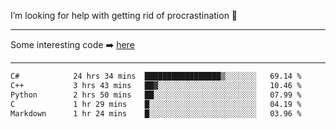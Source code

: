 I’m looking for help with getting rid of procrastination 🤔

-----

Some interesting code :arrow_right: [here](https://github.com/zhen8838/playground)

-----

<!--START_SECTION:waka-->

```txt
C#            24 hrs 34 mins  █████████████████▒░░░░░░░   69.14 %
C++           3 hrs 43 mins   ██▓░░░░░░░░░░░░░░░░░░░░░░   10.46 %
Python        2 hrs 50 mins   ██░░░░░░░░░░░░░░░░░░░░░░░   07.99 %
C             1 hr 29 mins    █░░░░░░░░░░░░░░░░░░░░░░░░   04.19 %
Markdown      1 hr 24 mins    █░░░░░░░░░░░░░░░░░░░░░░░░   03.96 %
```

<!--END_SECTION:waka-->

<!--
**zhen8838/zhen8838** is a ✨ _special_ ✨ repository because its `README.md` (this file) appears on your GitHub profile.

Here are some ideas to get you started:

- 🔭 I’m currently working on ...
- 🌱 I’m currently learning ...
- 👯 I’m looking to collaborate on ...
 ...
- 💬 Ask me about ...
- 📫 How to reach me: ...
- 😄 Pronouns: ...
- ⚡ Fun fact: ...
-->
